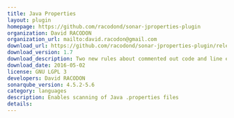 ```yaml
---
title: Java Properties
layout: plugin
homepage: https://github.com/racodond/sonar-jproperties-plugin
organization: David RACODON
organization_url: mailto:david.racodon@gmail.com
download_url: https://github.com/racodond/sonar-jproperties-plugin/releases/download/1.7/sonar-jproperties-plugin-1.7.jar
download_version: 1.7
download_description: Two new rules about commented out code and line endings
download_date: 2016-05-02
license: GNU LGPL 3
developers: David RACODON
sonarqube_version: 4.5.2-5.6
category: languages
description: Enables scanning of Java .properties files
details: 
---
```

